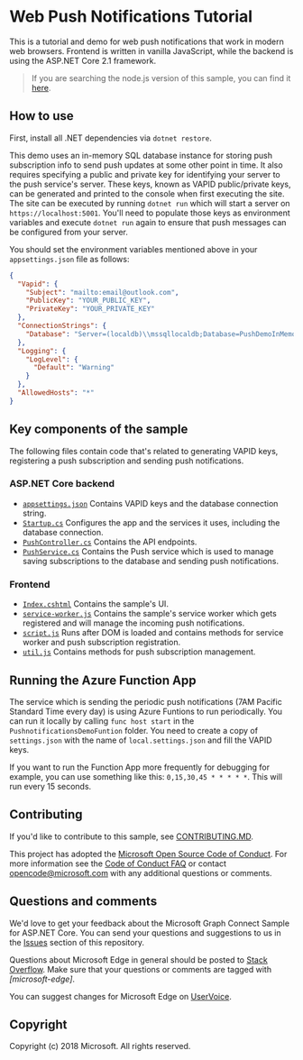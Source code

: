 # Web Push Notifications Tutorial

This is a tutorial and demo for web push notifications that work in modern web browsers. Frontend is written in vanilla JavaScript, while the backend is using the ASP.NET Core 2.1 framework.

> If you are searching the node.js version of this sample, you can find it [here](https://github.com/MicrosoftEdge/pushnotifications-demo).

## How to use

First, install all .NET dependencies via `dotnet restore`.

This demo uses an in-memory SQL database instance for storing push subscription info to send push updates at some other point in time. It also requires specifying a public and private key for identifying your server to the push service's server. These keys, known as VAPID public/private keys, can be generated and printed to the console when first executing the site. The site can be executed by running `dotnet run` which will start a server on `https://localhost:5001`. You'll need to populate those keys as environment variables and execute `dotnet run` again to ensure that push messages can be configured from your server.

You should set the environment variables mentioned above in your `appsettings.json` file as follows:

```json
{
  "Vapid": {
    "Subject": "mailto:email@outlook.com",
    "PublicKey": "YOUR_PUBLIC_KEY",
    "PrivateKey": "YOUR_PRIVATE_KEY"
  },
  "ConnectionStrings": {
    "Database": "Server=(localdb)\\mssqllocaldb;Database=PushDemoInMemoryDb;Trusted_Connection=True;ConnectRetryCount=0"
  },
  "Logging": {
    "LogLevel": {
      "Default": "Warning"
    }
  },
  "AllowedHosts": "*"
}
```

## Key components of the sample

The following files contain code that's related to generating VAPID keys, registering a push subscription and sending push notifications.

### ASP.NET Core backend

- [`appsettings.json`](/PushnotificationsDemo/appsettings.json) Contains VAPID keys and the database connection string.
- [`Startup.cs`](/PushnotificationsDemo/Startup.cs) Configures the app and the services it uses, including the database connection.
- [`PushController.cs`](/PushnotificationsDemo/Controllers/PushController.cs) Contains the API endpoints.
- [`PushService.cs`](/PushnotificationsDemo/Services/PushService.cs) Contains the Push service which is used to manage saving subscriptions to the database and sending push notifications.

### Frontend

- [`Index.cshtml`](/PushnotificationsDemo/Views/Home/Index.cshtml) Contains the sample's UI.
- [`service-worker.js`](/PushnotificationsDemo/wwwroot/service-worker.js) Contains the sample's service worker which gets registered and will manage the incoming push notifications.
- [`script.js`](/PushnotificationsDemo/wwwroot/js/script.js) Runs after DOM is loaded and contains methods for service worker and push subscription registration.
- [`util.js`](/PushnotificationsDemo/wwwroot/js/util.js) Contains methods for push subscription management.

## Running the Azure Function App

The service which is sending the periodic push notifications (7AM Pacific Standard Time every day) is using Azure Funtions to run periodically. You can run it locally by calling `func host start` in the `PushnotificationsDemoFuntion` folder. You need to create a copy of `settings.json` with the name of `local.settings.json` and fill the VAPID keys.

If you want to run the Function App more frequently for debugging for example, you can use something like this: `0,15,30,45 * * * * *`. This will run every 15 seconds.

## Contributing

If you'd like to contribute to this sample, see [CONTRIBUTING.MD](/CONTRIBUTING.md).

This project has adopted the [Microsoft Open Source Code of Conduct](https://opensource.microsoft.com/codeofconduct/). For more information see the [Code of Conduct FAQ](https://opensource.microsoft.com/codeofconduct/faq/) or contact [opencode@microsoft.com](mailto:opencode@microsoft.com) with any additional questions or comments.

## Questions and comments

We'd love to get your feedback about the Microsoft Graph Connect Sample for ASP.NET Core. You can send your questions and suggestions to us in the [Issues](https://github.com/MicrosoftEdge/pushnotifications-demo-aspnetcore/issues) section of this repository.

Questions about Microsoft Edge in general should be posted to [Stack Overflow](https://stackoverflow.com/questions/tagged/microsoft-edge). Make sure that your questions or comments are tagged with _[microsoft-edge]_.

You can suggest changes for Microsoft Edge on [UserVoice](https://wpdev.uservoice.com/forums/257854-microsoft-edge-developer).

## Copyright

Copyright (c) 2018 Microsoft. All rights reserved.
